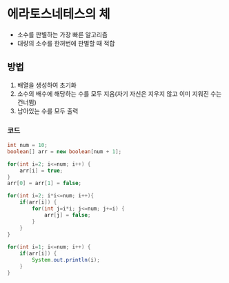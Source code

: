 # 에라토스네테스의 체
- 소수를 판별하는 가장 빠른 알고리즘
- 대량의 소수를 한꺼번에 판별할 때 적합

## 방법
1. 배열을 생성하여 초기화
2. 소수의 배수에 해당하는 수를 모두 지움(자기 자신은 지우지 않고 이미 지워진 수는 건너뜀)
3. 남아있는 수를 모두 출력

### 코드
```java
int num = 10;
boolean[] arr = new boolean[num + 1];

for(int i=2; i<=num; i++) {
	arr[i] = true;
}
arr[0] = arr[1] = false;

for(int i=2; i*i<=num; i++){
    if(arr[i]) {
    	for(int j=i*i; j<=num; j+=i) {
    		arr[j] = false;
    	}
    }
}
		
for(int i=1; i<=num; i++) {
	if(arr[i]) {
		System.out.println(i);
	}
}
```